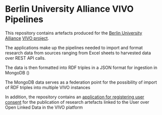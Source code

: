 # Berlin University Alliance VIVO  Pipelines

This repository contains artefacts produced for the [Berlin University Alliance](https://www.berlin-university-alliance.de/) [VIVO project](https://www.berlin-university-alliance.de/commitments/sharing-resources/vivo/index.html).

The applications make up the pipelines needed to import and format research data from sources ranging from Excel sheets to harvested data over REST API calls.

The data is then formatted into RDF triples in a JSON format for ingestion in MongoDB ()

The MongoDB data serves as a federation point for the possibility of import of RDF triples into multiple VIVO instances

In addition, the repository contains an [application for registering user consent](https://github.com/BUA-VIVO/bua-vivo-pipelines/tree/main/Consent-Website) for the  publication of research artefacts linked to the User over Open Linked Data in the VIVO platform
